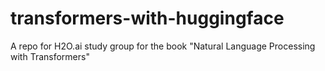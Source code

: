 # transformers-with-huggingface
A repo for H2O.ai study group for the book "Natural Language Processing with Transformers"
